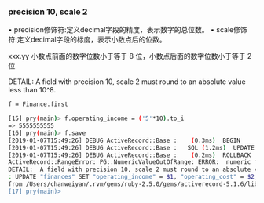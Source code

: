 ### precision 10, scale 2
▪ precision修饰符:定义decimal字段的精度，表示数字的总位数。
▪ scale修饰符:定义decimal字段的标度，表示小数点后的位数。

xxx.yy
小数点前面的数字位数小于等于 8 位，小数点后面的数字位数小于等于 2 位

DETAIL:  A field with precision 10, scale 2 must round to an absolute value less than 10^8.


```bash
f = Finance.first

[15] pry(main)> f.operating_income = ('5'*10).to_i
=> 5555555555
[16] pry(main)> f.save
[2019-01-07T15:49:26] DEBUG ActiveRecord::Base :    (0.3ms)  BEGIN
[2019-01-07T15:49:26] DEBUG ActiveRecord::Base :   SQL (1.2ms)  UPDATE "finances" SET "operating_income" = $1, "operating_cost" = $2, "business_tax" = $3, "updated_at" = $4 WHERE "finances"."id" = $5  [["operating_income", "5555555555.0"], ["operating_cost", "0.0"], ["business_tax", "0.0"], ["updated_at", "2019-01-07 15:49:00.275449"], ["id", 2]]
[2019-01-07T15:49:26] DEBUG ActiveRecord::Base :    (0.2ms)  ROLLBACK
ActiveRecord::RangeError: PG::NumericValueOutOfRange: ERROR:  numeric field overflow
DETAIL:  A field with precision 10, scale 2 must round to an absolute value less than 10^8.
: UPDATE "finances" SET "operating_income" = $1, "operating_cost" = $2, "business_tax" = $3, "updated_at" = $4 WHERE "finances"."id" = $5
from /Users/chanweiyan/.rvm/gems/ruby-2.5.0/gems/activerecord-5.1.6/lib/active_record/connection_adapters/postgresql_adapter.rb:616:in `async_exec'
[17] pry(main)>

```